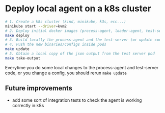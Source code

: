 # Deploy local agent on a k8s cluster

```bash
# 1. Create a k8s cluster (kind, minikube, k3s, ecc...)
minikube start --driver=kvm2
# 2. Deploy initial docker images (process-agent, loader-agent, test-server)
make deploy
# 3. Build locally the process-agent and the test-server (or update configs)
# 4. Push the new binaries/configs inside pods
make update
# 5. Obtain a local copy of the json output from the test server pod
make take-output
```

Everytime you do some local changes to the process-agent and test-server code, or you change a config, you should rerun `make update`

## Future improvements

- add some sort of integration tests to check the agent is working correctly in k8s
